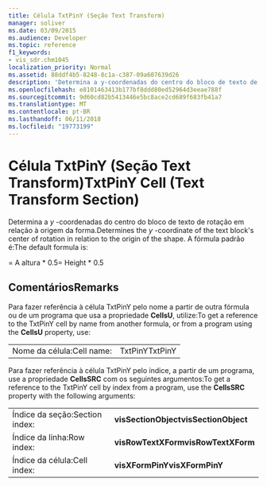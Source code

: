 ```yaml
---
title: Célula TxtPinY (Seção Text Transform)
manager: soliver
ms.date: 03/09/2015
ms.audience: Developer
ms.topic: reference
f1_keywords:
- vis_sdr.chm1045
localization_priority: Normal
ms.assetid: 88ddf4b5-8248-8c1a-c387-09a607639d26
description: 'Determina a y-coordenadas do centro do bloco de texto de rotação em relação à origem da forma. A fórmula padrão é:'
ms.openlocfilehash: e8101463413b177bf8ddd80ed52964d3eeae788f
ms.sourcegitcommit: 9d60cd82b5413446e5bc8ace2cd689f683fb41a7
ms.translationtype: MT
ms.contentlocale: pt-BR
ms.lasthandoff: 06/11/2018
ms.locfileid: "19773199"
---
```

# <a name="txtpiny-cell-text-transform-section"></a><span data-ttu-id="958fe-104">Célula TxtPinY (Seção Text Transform)</span><span class="sxs-lookup"><span data-stu-id="958fe-104">TxtPinY Cell (Text Transform Section)</span></span>

<span data-ttu-id="958fe-105">Determina a *y* -coordenadas do centro do bloco de texto de rotação em relação à origem da forma.</span><span class="sxs-lookup"><span data-stu-id="958fe-105">Determines the  *y*  -coordinate of the text block's center of rotation in relation to the origin of the shape.</span></span> <span data-ttu-id="958fe-106">A fórmula padrão é:</span><span class="sxs-lookup"><span data-stu-id="958fe-106">The default formula is:</span></span> 
  
<span data-ttu-id="958fe-107">= A altura \* 0.5</span><span class="sxs-lookup"><span data-stu-id="958fe-107">= Height \* 0.5</span></span>
  
## <a name="remarks"></a><span data-ttu-id="958fe-108">Comentários</span><span class="sxs-lookup"><span data-stu-id="958fe-108">Remarks</span></span>

<span data-ttu-id="958fe-109">Para fazer referência à célula TxtPinY pelo nome a partir de outra fórmula ou de um programa que usa a propriedade **CellsU**, utilize:</span><span class="sxs-lookup"><span data-stu-id="958fe-109">To get a reference to the TxtPinY cell by name from another formula, or from a program using the **CellsU** property, use:</span></span> 
  
|||
|:-----|:-----|
| <span data-ttu-id="958fe-110">Nome da célula:</span><span class="sxs-lookup"><span data-stu-id="958fe-110">Cell name:</span></span>  <br/> | <span data-ttu-id="958fe-111">TxtPinY</span><span class="sxs-lookup"><span data-stu-id="958fe-111">TxtPinY</span></span>  <br/> |
   
<span data-ttu-id="958fe-112">Para fazer referência à célula TxtPinY pelo índice, a partir de um programa, use a propriedade **CellsSRC** com os seguintes argumentos:</span><span class="sxs-lookup"><span data-stu-id="958fe-112">To get a reference to the TxtPinY cell by index from a program, use the **CellsSRC** property with the following arguments:</span></span> 
  
|||
|:-----|:-----|
| <span data-ttu-id="958fe-113">Índice da seção:</span><span class="sxs-lookup"><span data-stu-id="958fe-113">Section index:</span></span>  <br/> |<span data-ttu-id="958fe-114">**visSectionObject**</span><span class="sxs-lookup"><span data-stu-id="958fe-114">**visSectionObject**</span></span> <br/> |
| <span data-ttu-id="958fe-115">Índice da linha:</span><span class="sxs-lookup"><span data-stu-id="958fe-115">Row index:</span></span>  <br/> |<span data-ttu-id="958fe-116">**visRowTextXForm**</span><span class="sxs-lookup"><span data-stu-id="958fe-116">**visRowTextXForm**</span></span> <br/> |
| <span data-ttu-id="958fe-117">Índice da célula:</span><span class="sxs-lookup"><span data-stu-id="958fe-117">Cell index:</span></span>  <br/> |<span data-ttu-id="958fe-118">**visXFormPinY**</span><span class="sxs-lookup"><span data-stu-id="958fe-118">**visXFormPinY**</span></span> <br/> |
   

